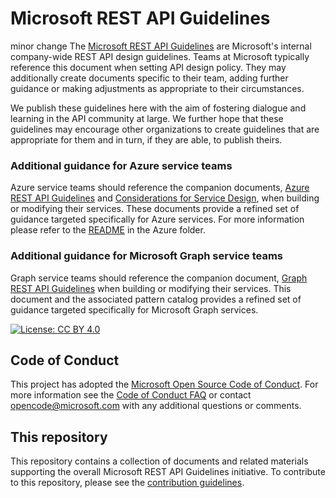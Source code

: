 # Microsoft REST API Guidelines
minor change
The [Microsoft REST API Guidelines](Guidelines.md) are Microsoft's internal company-wide REST API design guidelines.
Teams at Microsoft typically reference this document when setting API design policy.
They may additionally create documents specific to their team, adding further guidance or making adjustments as appropriate to their circumstances.

We publish these guidelines here with the aim of fostering dialogue and learning in the API community at large.
We further hope that these guidelines may encourage other organizations to create guidelines that are appropriate for them and in turn, if they are able, to publish theirs.

### Additional guidance for Azure service teams
Azure service teams should reference the companion documents, [Azure REST API Guidelines](./azure/Guidelines.md) and [Considerations for Service Design](./azure/ConsiderationsForServiceDesign.md), when building or modifying their services. These documents provide a refined set of guidance targeted specifically for Azure services. For more information please refer to the [README](./azure/README.md) in the Azure folder. 

### Additional guidance for Microsoft Graph service teams
Graph service teams should reference the companion document, [Graph REST API Guidelines](./graph/GuidelinesGraph.md) when building or modifying their services. This document and the associated pattern catalog provides a refined set of guidance targeted specifically for Microsoft Graph services.

[![License: CC BY 4.0](https://img.shields.io/badge/License-CC%20BY%204.0-lightgrey.svg)](https://creativecommons.org/licenses/by/4.0/)

## Code of Conduct
This project has adopted the [Microsoft Open Source Code of Conduct](https://opensource.microsoft.com/codeofconduct/). For more information see the [Code of Conduct FAQ](https://opensource.microsoft.com/codeofconduct/faq/) or contact [opencode@microsoft.com](mailto:opencode@microsoft.com) with any additional questions or comments.

## This repository
This repository contains a collection of documents and related materials supporting the overall Microsoft REST API Guidelines initiative. To contribute to this repository, please see the [contribution guidelines][contribution-guidance].

[contribution-guidance]: CONTRIBUTING.md
